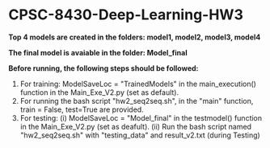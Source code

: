 # CPSC-8430-Deep-Learning-HW3


**Top 4 models are created in the folders: model1, model2, model3, model4**

**The final model is avaiable in the folder: Model_final**

**Before running, the following steps should be followed:**
1. For training: ModelSaveLoc = "TrainedModels" in the main_execution() function in the Main_Exe_V2.py (set as default).
2. For running the bash script "hw2_seq2seq.sh", in the "main" function, train = False, test=True are provided.
3. For testing:
   (i) ModelSaveLoc = "Model_final" in the testmodel() function in the Main_Exe_V2.py (set as deafult).
   (ii) Run the bash script named "hw2_seq2seq.sh" with "testing_data" and result_v2.txt (during Testing)
